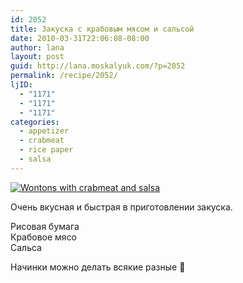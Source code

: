 ```yaml
---
id: 2052
title: Закуска с крабовым мясом и сальсой
date: 2010-03-31T22:06:08-08:00
author: lana
layout: post
guid: http://lana.moskalyuk.com/?p=2052
permalink: /recipe/2052/
ljID:
  - "1171"
  - "1171"
  - "1171"
categories:
  - appetizer
  - crabmeat
  - rice paper
  - salsa
---
```

<a class="flickr-image alignnone" title="Wontons with crabmeat and salsa" href="http://www.flickr.com/photos/67405678@N00/4480389137/" target="_blank"><img src="http://farm5.static.flickr.com/4070/4480389137_49c8813f08.jpg" alt="Wontons with crabmeat and salsa" /></a>

Очень вкусная и быстрая в приготовлении закуска.

Рисовая бумага  
Крабовое мясо  
Сальса

Начинки можно делать всякие разные 🙂